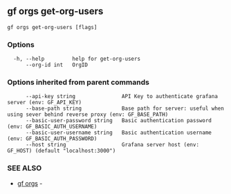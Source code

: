 ## gf orgs get-org-users



```
gf orgs get-org-users [flags]
```

### Options

```
  -h, --help         help for get-org-users
      --org-id int   OrgID
```

### Options inherited from parent commands

```
      --api-key string               API Key to authenticate grafana server (env: GF_API_KEY)
      --base-path string             Base path for server: useful when using sever behind reverse proxy (env: GF_BASE_PATH)
      --basic-user-password string   Basic authentication password (env: GF_BASIC_AUTH_USERNAME)
      --basic-user-username string   Basic authentication username (env: GF_BASIC_AUTH_PASSWORD)
      --host string                  Grafana server host (env: GF_HOST) (default "localhost:3000")
```

### SEE ALSO

* [gf orgs](gf_orgs.md)	 - 

